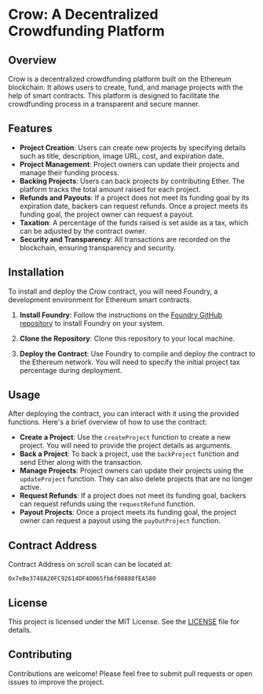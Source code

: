 # Crow: A Decentralized Crowdfunding Platform

## Overview

Crow is a decentralized crowdfunding platform built on the Ethereum blockchain. It allows users to create, fund, and manage projects with the help of smart contracts. This platform is designed to facilitate the crowdfunding process in a transparent and secure manner.

## Features

- **Project Creation**: Users can create new projects by specifying details such as title, description, image URL, cost, and expiration date.
- **Project Management**: Project owners can update their projects and manage their funding process.
- **Backing Projects**: Users can back projects by contributing Ether. The platform tracks the total amount raised for each project.
- **Refunds and Payouts**: If a project does not meet its funding goal by its expiration date, backers can request refunds. Once a project meets its funding goal, the project owner can request a payout.
- **Taxation**: A percentage of the funds raised is set aside as a tax, which can be adjusted by the contract owner.
- **Security and Transparency**: All transactions are recorded on the blockchain, ensuring transparency and security.

## Installation

To install and deploy the Crow contract, you will need Foundry, a development environment for Ethereum smart contracts.

1. **Install Foundry**: Follow the instructions on the [Foundry GitHub repository](https://github.com/gakonst/foundry) to install Foundry on your system.

2. **Clone the Repository**: Clone this repository to your local machine.

3. **Deploy the Contract**: Use Foundry to compile and deploy the contract to the Ethereum network. You will need to specify the initial project tax percentage during deployment.

## Usage

After deploying the contract, you can interact with it using the provided functions. Here's a brief overview of how to use the contract:

- **Create a Project**: Use the `createProject` function to create a new project. You will need to provide the project details as arguments.
- **Back a Project**: To back a project, use the `backProject` function and send Ether along with the transaction.
- **Manage Projects**: Project owners can update their projects using the `updateProject` function. They can also delete projects that are no longer active.
- **Request Refunds**: If a project does not meet its funding goal, backers can request refunds using the `requestRefund` function.
- **Payout Projects**: Once a project meets its funding goal, the project owner can request a payout using the `payOutProject` function.

## Contract Address

Contract Address on scroll scan can be located at:
```
0x7eBe3748A20FC92614DF4D065fb6f08888fEA580
```

## License

This project is licensed under the MIT License. See the [LICENSE](LICENSE) file for details.

## Contributing

Contributions are welcome! Please feel free to submit pull requests or open issues to improve the project.

